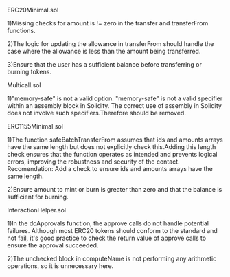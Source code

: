 ERC20Minimal.sol

1)Missing checks for amount is != zero in the transfer and transferFrom functions.

2)The logic for updating the allowance in transferFrom should handle the case where the allowance is less than the amount being transferred.

3)Ensure that the user has a sufficient balance before transferring or burning tokens.

Multicall.sol

1)"memory-safe" is not a valid option. "memory-safe" is not a valid specifier within an assembly block in Solidity. The correct use of assembly in Solidity does not involve such specifiers.Therefore should be removed.

ERC1155Minimal.sol

1)The function safeBatchTransferFrom assumes that ids and amounts arrays have the same length but does not explicitly check this.Adding this length check ensures that the function operates as intended and prevents logical errors, improving the robustness and security of the contact. Recomendation: Add a check to ensure ids and amounts arrays have the same length.

2)Ensure amount to mint or burn is greater than zero and that the balance is sufficient for burning.

InteractionHelper.sol

1)In the doApprovals function, the approve calls do not handle potential failures. Although most ERC20 tokens should conform to the standard and not fail, it's good practice to check the return value of approve calls to ensure the approval succeeded.

2)The unchecked block in computeName is not performing any arithmetic operations, so it is unnecessary here.